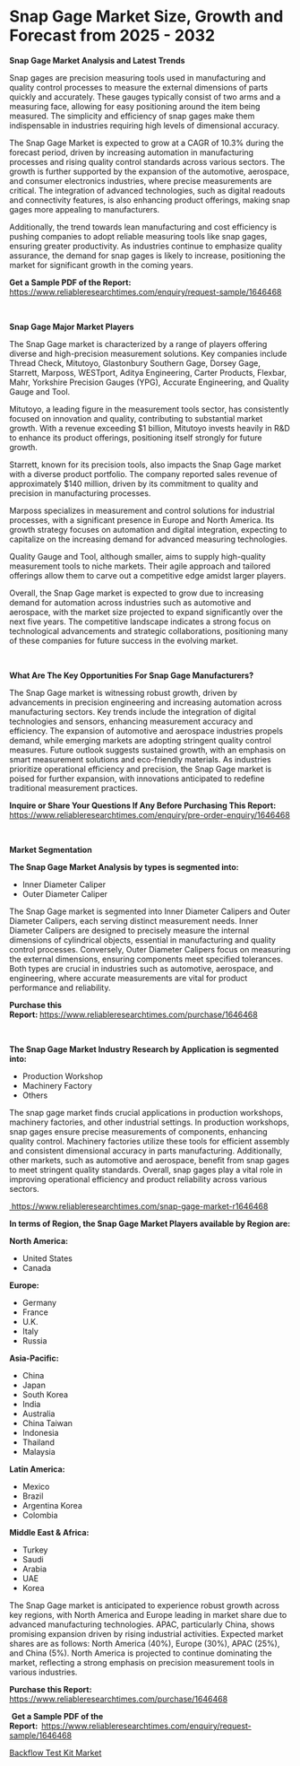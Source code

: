 <p><h1>Snap Gage Market Size, Growth and Forecast from 2025 - 2032</h1></p><p><strong>Snap Gage Market Analysis and Latest Trends</strong></p>
<p><p>Snap gages are precision measuring tools used in manufacturing and quality control processes to measure the external dimensions of parts quickly and accurately. These gauges typically consist of two arms and a measuring face, allowing for easy positioning around the item being measured. The simplicity and efficiency of snap gages make them indispensable in industries requiring high levels of dimensional accuracy.</p><p>The Snap Gage Market is expected to grow at a CAGR of 10.3% during the forecast period, driven by increasing automation in manufacturing processes and rising quality control standards across various sectors. The growth is further supported by the expansion of the automotive, aerospace, and consumer electronics industries, where precise measurements are critical. The integration of advanced technologies, such as digital readouts and connectivity features, is also enhancing product offerings, making snap gages more appealing to manufacturers.</p><p>Additionally, the trend towards lean manufacturing and cost efficiency is pushing companies to adopt reliable measuring tools like snap gages, ensuring greater productivity. As industries continue to emphasize quality assurance, the demand for snap gages is likely to increase, positioning the market for significant growth in the coming years.</p></p>
<p><strong>Get a Sample PDF of the Report:&nbsp;</strong> <a href="https://www.reliableresearchtimes.com/enquiry/request-sample/1646468?utm_campaign=2478&utm_medium=2&utm_source=Github&utm_content=ia&utm_term=23022025&utm_id=snap-gage">https://www.reliableresearchtimes.com/enquiry/request-sample/1646468</a></p>
<p>&nbsp;</p>
<p><strong>Snap Gage Major Market Players</strong></p>
<p><p>The Snap Gage market is characterized by a range of players offering diverse and high-precision measurement solutions. Key companies include Thread Check, Mitutoyo, Glastonbury Southern Gage, Dorsey Gage, Starrett, Marposs, WESTport, Aditya Engineering, Carter Products, Flexbar, Mahr, Yorkshire Precision Gauges (YPG), Accurate Engineering, and Quality Gauge and Tool.</p><p>Mitutoyo, a leading figure in the measurement tools sector, has consistently focused on innovation and quality, contributing to substantial market growth. With a revenue exceeding $1 billion, Mitutoyo invests heavily in R&D to enhance its product offerings, positioning itself strongly for future growth.</p><p>Starrett, known for its precision tools, also impacts the Snap Gage market with a diverse product portfolio. The company reported sales revenue of approximately $140 million, driven by its commitment to quality and precision in manufacturing processes.</p><p>Marposs specializes in measurement and control solutions for industrial processes, with a significant presence in Europe and North America. Its growth strategy focuses on automation and digital integration, expecting to capitalize on the increasing demand for advanced measuring technologies.</p><p>Quality Gauge and Tool, although smaller, aims to supply high-quality measurement tools to niche markets. Their agile approach and tailored offerings allow them to carve out a competitive edge amidst larger players.</p><p>Overall, the Snap Gage market is expected to grow due to increasing demand for automation across industries such as automotive and aerospace, with the market size projected to expand significantly over the next five years. The competitive landscape indicates a strong focus on technological advancements and strategic collaborations, positioning many of these companies for future success in the evolving market.</p></p>
<p>&nbsp;</p>
<p><strong>What Are The Key Opportunities For Snap Gage Manufacturers?</strong></p>
<p><p>The Snap Gage market is witnessing robust growth, driven by advancements in precision engineering and increasing automation across manufacturing sectors. Key trends include the integration of digital technologies and sensors, enhancing measurement accuracy and efficiency. The expansion of automotive and aerospace industries propels demand, while emerging markets are adopting stringent quality control measures. Future outlook suggests sustained growth, with an emphasis on smart measurement solutions and eco-friendly materials. As industries prioritize operational efficiency and precision, the Snap Gage market is poised for further expansion, with innovations anticipated to redefine traditional measurement practices.</p></p>
<p><strong>Inquire or Share Your Questions If Any Before Purchasing This Report:</strong> <a href="https://www.reliableresearchtimes.com/enquiry/pre-order-enquiry/1646468?utm_campaign=2478&utm_medium=2&utm_source=Github&utm_content=ia&utm_term=23022025&utm_id=snap-gage">https://www.reliableresearchtimes.com/enquiry/pre-order-enquiry/1646468</a></p>
<p>&nbsp;</p>
<p><strong>Market Segmentation</strong></p>
<p><strong>The Snap Gage Market Analysis by types is segmented into:</strong></p>
<p><ul><li>Inner Diameter Caliper</li><li>Outer Diameter Caliper</li></ul></p>
<p><p>The Snap Gage market is segmented into Inner Diameter Calipers and Outer Diameter Calipers, each serving distinct measurement needs. Inner Diameter Calipers are designed to precisely measure the internal dimensions of cylindrical objects, essential in manufacturing and quality control processes. Conversely, Outer Diameter Calipers focus on measuring the external dimensions, ensuring components meet specified tolerances. Both types are crucial in industries such as automotive, aerospace, and engineering, where accurate measurements are vital for product performance and reliability.</p></p>
<p><strong>Purchase this Report:&nbsp;</strong><a href="https://www.reliableresearchtimes.com/purchase/1646468?utm_campaign=2478&utm_medium=2&utm_source=Github&utm_content=ia&utm_term=23022025&utm_id=snap-gage">https://www.reliableresearchtimes.com/purchase/1646468</a></p>
<p>&nbsp;</p>
<p><strong>The Snap Gage Market Industry Research by Application is segmented into:</strong></p>
<p><ul><li>Production Workshop</li><li>Machinery Factory</li><li>Others</li></ul></p>
<p><p>The snap gage market finds crucial applications in production workshops, machinery factories, and other industrial settings. In production workshops, snap gages ensure precise measurements of components, enhancing quality control. Machinery factories utilize these tools for efficient assembly and consistent dimensional accuracy in parts manufacturing. Additionally, other markets, such as automotive and aerospace, benefit from snap gages to meet stringent quality standards. Overall, snap gages play a vital role in improving operational efficiency and product reliability across various sectors.</p></p>
<p><a href="https://www.reliableresearchtimes.com/snap-gage-market-r1646468?utm_campaign=2478&utm_medium=2&utm_source=Github&utm_content=ia&utm_term=23022025&utm_id=snap-gage">&nbsp;https://www.reliableresearchtimes.com/snap-gage-market-r1646468</a></p>
<p><strong>In terms of Region, the Snap Gage Market Players available by Region are:</strong></p>
<p>
    <p> <strong> North America: </strong>
        <ul>
            <li>United States</li>
            <li>Canada</li>
        </ul>
        </p> 
    <p> <strong> Europe: </strong>
        <ul>
            <li>Germany</li>
            <li>France</li>
            <li>U.K.</li>
            <li>Italy</li>
            <li>Russia</li>
        </ul>
        </p> 
    <p> <strong> Asia-Pacific: </strong>
        <ul>
            <li>China</li>
            <li>Japan</li>
            <li>South Korea</li>
            <li>India</li>
            <li>Australia</li>
            <li>China Taiwan</li>
            <li>Indonesia</li>
            <li>Thailand</li>
            <li>Malaysia</li>
        </ul>
        </p> 
    <p> <strong> Latin America: </strong>
        <ul>
            <li>Mexico</li>
            <li>Brazil</li>
            <li>Argentina Korea</li>
            <li>Colombia</li>
        </ul>
        </p> 
    <p> <strong> Middle East & Africa: </strong>
        <ul>
            <li>Turkey</li>
            <li>Saudi</li>
            <li>Arabia</li>
            <li>UAE</li>
            <li>Korea</li>
        </ul>
    </p>
    </p>
<p><p>The Snap Gage market is anticipated to experience robust growth across key regions, with North America and Europe leading in market share due to advanced manufacturing technologies. APAC, particularly China, shows promising expansion driven by rising industrial activities. Expected market shares are as follows: North America (40%), Europe (30%), APAC (25%), and China (5%). North America is projected to continue dominating the market, reflecting a strong emphasis on precision measurement tools in various industries.</p></p>
<p><strong>Purchase this Report: </strong><a href="https://www.reliableresearchtimes.com/purchase/1646468?utm_campaign=2478&utm_medium=2&utm_source=Github&utm_content=ia&utm_term=23022025&utm_id=snap-gage">https://www.reliableresearchtimes.com/purchase/1646468</a></p>
<p>&nbsp;<strong>Get a Sample PDF of the Report:&nbsp;&nbsp;</strong><a href="https://www.reliableresearchtimes.com/enquiry/request-sample/1646468?utm_campaign=2478&utm_medium=2&utm_source=Github&utm_content=ia&utm_term=23022025&utm_id=snap-gage">https://www.reliableresearchtimes.com/enquiry/request-sample/1646468</a></p>
<p><strong></strong></p>
<p><p><a href="https://github.com/xanaanenkaly/Market-Research-Report-List-1/blob/main/backflow-test-kit-market.md?utm_campaign=2478&utm_medium=2&utm_source=Github&utm_content=ia&utm_term=23022025&utm_id=snap-gage">Backflow Test Kit Market</a></p></p>